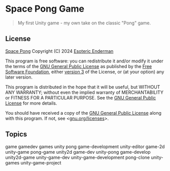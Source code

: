 # Space Pong Game

> My first Unity game - my own take on the classic "Pong" game.

## License

[Space Pong](./) Copyright (C) 2024 [Esoteric Enderman](https://enderman.dev)

This program is free software: you can redistribute it and/or modify it under the terms of the [GNU General Public License](./LICENSE) as published by the [Free Software Foundation](https://www.fsf.org/), either [version 3](./LICENSE) of the License, or (at your option) any later version.

This program is distributed in the hope that it will be useful, but WITHOUT ANY WARRANTY; without even the implied warranty of MERCHANTABILITY or FITNESS FOR A PARTICULAR PURPOSE. See the [GNU General Public License](./LICENSE) for more details.

You should have received a copy of the [GNU General Public License](./LICENSE) along with this program. If not, see <[gnu.org/licenses](https://www.gnu.org/licenses/)>.

## Topics

game gamedev games unity pong game-development unity-editor game-2d unity-game pong-game unity2d game-dev unity-pong game-develop unity2d-game unity-game-dev unity-game-development pong-clone unity-games unity-game-project
